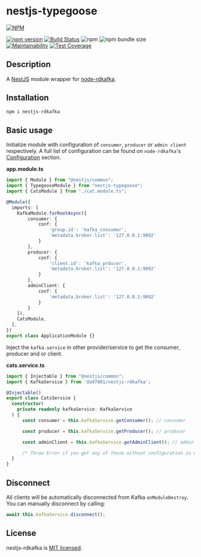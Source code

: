 
# nestjs-typegoose

[![NPM](https://nodei.co/npm/nestjs-rdkafka.png)](https://www.npmjs.com/package/nestjs-rdkafka)

[![npm version](https://badge.fury.io/js/nestjs-rdkafka.svg)](https://badge.fury.io/js/nestjs-rdkafka)
[![Build Status](https://travis-ci.org/a97001/nestjs-rdkafka.svg?branch=main)](https://travis-ci.org/a97001/nestjs-rdkafka)
![npm](https://img.shields.io/npm/dm/nestjs-rdkafka)
![npm bundle size](https://img.shields.io/bundlephobia/min/nestjs-rdkafka)  
[![Maintainability](https://api.codeclimate.com/v1/badges/53b44fd83fa37a8d7dba/maintainability)](https://codeclimate.com/github/a97001/nestjs-rdkafka/maintainability)
[![Test Coverage](https://api.codeclimate.com/v1/badges/53b44fd83fa37a8d7dba/test_coverage)](https://codeclimate.com/github/a97001/nestjs-rdkafka/test_coverage)

## Description

A [NestJS](https://nestjs.com/) module wrapper for [node-rdkafka](https://github.com/Blizzard/node-rdkafka).

## Installation

```bash
npm i nestjs-rdkafka
```

## Basic usage

Initialize module with configuration of `consumer`, `producer` or `admin client` respectively. A full list of configuration can be found on `node-rdkafka`'s [Configuration](https://github.com/Blizzard/node-rdkafka#configuration) section.

**app.module.ts**
```typescript
import { Module } from "@nestjs/common";
import { TypegooseModule } from "nestjs-typegoose";
import { CatsModule } from "./cat.module.ts";

@Module({
  imports: [
    KafkaModule.forRootAsync({
        consumer: {
            conf: {
                'group.id': 'kafka_consumer',
                'metadata.broker.list': '127.0.0.1:9092'
            }
        },
        producer: {
            conf: {
                'client.id': 'kafka_prducer',
                'metadata.broker.list': '127.0.0.1:9092'
            }
        },
        adminClient: {
            conf: {
                'metadata.broker.list': '127.0.0.1:9092'
            }
        }
    }),
    CatsModule,
  ],
})
export class ApplicationModule {}
```

Inject the `kafka.service` in other provider/service to get the consumer, producer and or client.

**cats.service.ts**

```typescript
import { Injectable } from "@nestjs/common";
import { KafkaService } from '@a97001/nestjs-rdkafka';

@Injectable()
export class CatsService {
  constructor(
    private readonly kafkaService: KafkaService
  ) {
      const consumer = this.kafkaService.getConsumer(); // consumer

      const producer = this.kafkaService.getProducer(); // producer

      const adminClient = this.kafkaService.getAdminClient(); // admin client

      /* Throw Error if you get any of these without configuration in module initialization */
  }
}
```

## Disconnect
All clients will be automatically disconnected from Kafka `onModuleDestroy`. You can manually disconnect by calling:
```typescript
await this.kafkaService.disconnect();
```

## License

nestjs-rdkafka is [MIT licensed](LICENSE).